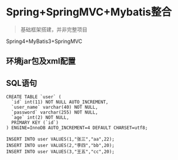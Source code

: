 # Spring+SpringMVC+Mybatis整合

> 基础框架搭建，并非完整项目

Spring4+MyBatis3+SpringMVC

## 环境jar包及xml配置

## SQL语句

```
CREATE TABLE `user` (
  `id` int(11) NOT NULL AUTO_INCREMENT,
  `user_name` varchar(40) NOT NULL,
  `password` varchar(255) NOT NULL,
  `age` int(2) NOT NULL,
  PRIMARY KEY (`id`)
) ENGINE=InnoDB AUTO_INCREMENT=4 DEFAULT CHARSET=utf8;

INSERT INTO user VALUES(1,"张三","aa",22);
INSERT INTO user VALUES(2,"李四","bb",20);
INSERT INTO user VALUES(3,"王五","cc",20);
```
